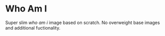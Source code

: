 # Who Am I

Super slim _who am i_ image based on scratch. No overweight base images and
additional fuctionality.
